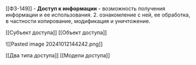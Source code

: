 [[ФЗ-149]] - **Доступ к информации** - возможность получения информации и ее использования.
2.  ознакомление с ней, ее обработка, в частности копирование, модификация и уничтожение.


[[Субъект доступа]]
[[Объект доступа]]


![[Pasted image 20241012144242.png]]

[[Два типа доступа]]
[[Модели доступа]]
